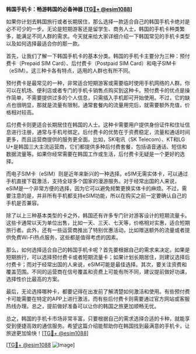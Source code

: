 **韩国手机卡：畅游韩国的必备神器 [[TG💪+ @esim1088](https://t.me/s/esim1088)]**

如果你计划去韩国旅行或者长期居住，那么选择一款适合自己的韩国手机卡绝对是必不可少的一步。无论是短期游客还是留学生、商务人士，韩国的手机卡种类繁多，能满足不同人群的需求。今天就来给大家详细介绍一下韩国常见的手机卡类型以及如何选择最适合你的那一款。

首先，让我们了解一下韩国手机卡的基本分类。韩国的手机卡主要分为三种：预付费卡（Prepaid SIM Card）、后付费卡（Postpaid SIM Card）和电子SIM卡（eSIM）。这三种卡各有特点，适用的人群也有所不同。

预付费卡是最常见的一种，非常适合短期游客或需要临时使用手机网络的人群。你可以在机场、便利店或者专门的手机卡销售点购买到这种卡。预付费卡的优点是操作简单，不需要提供过多的个人信息，只需插入手机即可开始使用。不过，它的缺点也很明显，那就是流量有限制，通常套餐内的流量用完后，就需要额外充值，价格相对较高。

后付费卡则更适合长期居住在韩国的人士。这种卡需要用户提供身份证件和住址信息进行注册，通常与手机号绑定。后付费卡的优势在于资费稳定，流量和通话时间更多，而且运营商提供的服务更全面。比如，SK电讯（SK Telecom）、KT和LG U+是韩国三大主流运营商，它们都提供多种后付费套餐，包括语音通话、短信和数据流量等。如果你经常需要在韩国工作或生活，后付费卡无疑是一个更好的选择。

而电子SIM卡（eSIM）则是近年来新兴的一种选择。eSIM无需实体卡，可以通过手机直接下载激活，支持全球多个国家的漫游服务。对于经常出国的人来说，eSIM是一个非常方便的选择，因为它可以避免频繁更换实体卡的麻烦。不过，需要注意的是，并非所有手机都支持eSIM功能，所以在购买之前一定要确认自己的手机是否兼容。

除了以上三种基本类型的卡之外，韩国还有许多专门针对游客设计的短期流量卡。这些卡通常以天为单位出售，比如一天、三天、七天等，价格相对实惠，适合短期旅行者。此外，还有一些运营商推出了特别优惠活动，比如赠送额外的流量或者提供免费Wi-Fi热点服务，这些都是值得考虑的因素。

那么，如何选择适合自己的韩国手机卡呢？首先要根据自己的需求来决定。如果是短期旅行，可以选择预付费卡或者短期流量卡；如果计划长期居住，则建议选择后付费卡；而对于经常出国的人来说，eSIM可能是最佳选择。其次，要关注资费和覆盖范围。不同的运营商在信号覆盖和资费上可能有所不同，建议提前做好功课，选择性价比最高的方案。

最后，无论选择哪种卡，都要记得在出发前了解清楚如何激活和使用。有些预付费卡可能需要在特定的APP上进行激活，而有些后付费卡则需要通过官方网站或客服热线办理。总之，提前做好准备可以让你的韩国之旅更加顺畅无忧。

总之，韩国的手机卡市场非常丰富，只要根据自己的需求选择合适的卡种，就能享受到便捷高效的通信服务。希望这篇介绍能帮助你在韩国找到最满意的手机卡，让旅途更加愉快！[[TG💪+ @esim1088](https://t.me/s/esim1088)]

[[TG💪+ @esim1088](https://t.me/s/esim1088) ![Image](https://i.postimg.cc/4NQfJmqS/Snipaste-2025-05-13-00-14-12.png)]